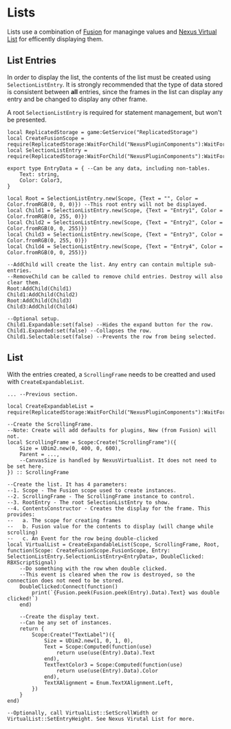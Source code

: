 # Lists
Lists use a combination of [Fusion](https://elttob.uk/Fusion/) for managinge values
and [Nexus Virtual List](https://github.com/TheNexusAvenger/Nexus-Virtual-List) for
efficently displaying them.

## List Entries
In order to display the list, the contents of the list must be created using
`SelectionListEntry`. It is strongly recommended that the type of data stored
is consistent between **all** entries, since the frames in the list can display
any entry and be changed to display any other frame.

A root `SelectionListEntry` is required for statement management, but won't be
presented.

```luau
local ReplicatedStorage = game:GetService("ReplicatedStorage")
local CreateFusionScope = require(ReplicatedStorage:WaitForChild("NexusPluginComponents"):WaitForChild("CreateFusionScope"))
local SelectionListEntry = require(ReplicatedStorage:WaitForChild("NexusPluginComponents"):WaitForChild("List"):WaitForChild("SelectionListEntry"))

export type EntryData = { --Can be any data, including non-tables.
    Text: string,
    Color: Color3,
}

local Root = SelectionListEntry.new(Scope, {Text = "", Color = Color.fromRGB(0, 0, 0)}) --This root entry will not be displayed.
local Child1 = SelectionListEntry.new(Scope, {Text = "Entry1", Color = Color.fromRGB(0, 255, 0)})
local Child2 = SelectionListEntry.new(Scope, {Text = "Entry2", Color = Color.fromRGB(0, 0, 255)})
local Child3 = SelectionListEntry.new(Scope, {Text = "Entry3", Color = Color.fromRGB(0, 255, 0)})
local Child4 = SelectionListEntry.new(Scope, {Text = "Entry4", Color = Color.fromRGB(0, 0, 255)})

--AddChild will create the list. Any entry can contain multiple sub-entries.
--RemoveChild can be called to remove child entries. Destroy will also clear them.
Root:AddChild(Child1)
Child1:AddChild(Child2)
Root:AddChild(Child3)
Child3:AddChild(Child4)

--Optional setup.
Child1.Expandable:set(false) --Hides the expand button for the row.
Child1.Expanded:set(false) --Collapses the row.
Child1.Selectable:set(false) --Prevents the row from being selected.
```

## List
With the entries created, a `ScrollingFrame` needs to be creatted and used with
`CreateExpandableList`.

```luau
... --Previous section.

local CreateExpandableList = require(ReplicatedStorage:WaitForChild("NexusPluginComponents"):WaitForChild("List"):WaitForChild("CreateExpandableList"))

--Create the ScrollingFrame.
--Note: Create will add defaults for plugins, New (from Fusion) will not.
local ScrollingFrame = Scope:Create("ScrollingFrame")({
    Size = UDim2.new(0, 400, 0, 600),
    Parent = ...,
    --CanvasSize is handled by NexusVirtualList. It does not need to be set here.
}) :: ScrollingFrame

--Create the list. It has 4 parameters:
--1. Scope - The Fusion scope used to create instances.
--2. ScrollingFrame - The ScrollingFrame instance to control.
--3. RootEntry - The root SelectionListEntry to show.
--4. ContentsConstructor - Creates the display for the frame. This provides:
--   a. The scope for creating frames
--   b. Fusion value for the contents to display (will change while scrolling)
--   c. An Event for the row being double-clicked
local VirtualList = CreateExpandableList(Scope, ScrollingFrame, Root, function(Scope: CreateFusionScope.FusionScope, Entry: SelectionListEntry.SelectionListEntry<EntryData>, DoubleClicked: RBXScriptSignal)
    --Do something with the row when double clicked.
    --This event is cleared when the row is destroyed, so the connection does not need to be stored.
    DoubleClicked:Connect(function()
        print(`{Fusion.peek(Fusion.peek(Entry).Data).Text} was double clicked!`)
    end)

    --Create the display text.
    --Can be any set of instances.
    return {
        Scope:Create("TextLabel")({
            Size = UDim2.new(1, 0, 1, 0),
            Text = Scope:Computed(function(use)
                return use(use(Entry).Data).Text
            end),
            TextTextColor3 = Scope:Computed(function(use)
                return use(use(Entry).Data).Color
            end),
            TextXAlignment = Enum.TextXAlignment.Left,
        })
    }
end)

--Optionally, call VirtualList::SetScrollWidth or VirtualList::SetEntryHeight. See Nexus Virutal List for more.
```